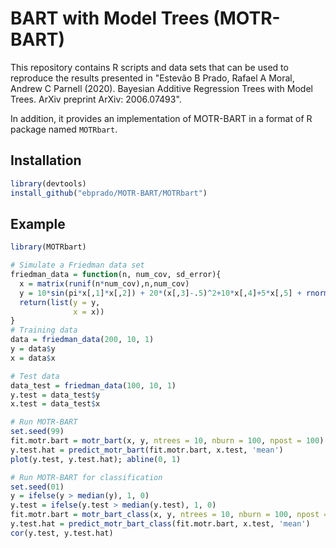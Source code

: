 # BART with Model Trees (MOTR-BART)

This repository contains R scripts and data sets that can be used to reproduce the results presented in "Estevão B Prado, Rafael A Moral, Andrew C Parnell (2020). Bayesian Additive Regression Trees with Model Trees. ArXiv preprint ArXiv: 2006.07493".

In addition, it provides an implementation of MOTR-BART in a format of R package named ```MOTRbart```.

## Installation
``` r
library(devtools)
install_github("ebprado/MOTR-BART/MOTRbart")
```
## Example
``` r
library(MOTRbart)

# Simulate a Friedman data set
friedman_data = function(n, num_cov, sd_error){
  x = matrix(runif(n*num_cov),n,num_cov)
  y = 10*sin(pi*x[,1]*x[,2]) + 20*(x[,3]-.5)^2+10*x[,4]+5*x[,5] + rnorm(n, sd=sd_error)
  return(list(y = y,
              x = x))
}
# Training data
data = friedman_data(200, 10, 1)
y = data$y
x = data$x

# Test data
data_test = friedman_data(100, 10, 1)
y.test = data_test$y
x.test = data_test$x

# Run MOTR-BART
set.seed(99)
fit.motr.bart = motr_bart(x, y, ntrees = 10, nburn = 100, npost = 100)
y.test.hat = predict_motr_bart(fit.motr.bart, x.test, 'mean')
plot(y.test, y.test.hat); abline(0, 1)

# Run MOTR-BART for classification
set.seed(01)
y = ifelse(y > median(y), 1, 0)
y.test = ifelse(y.test > median(y.test), 1, 0)
fit.motr.bart = motr_bart_class(x, y, ntrees = 10, nburn = 100, npost = 100)
y.test.hat = predict_motr_bart_class(fit.motr.bart, x.test, 'mean')
cor(y.test, y.test.hat)
```
